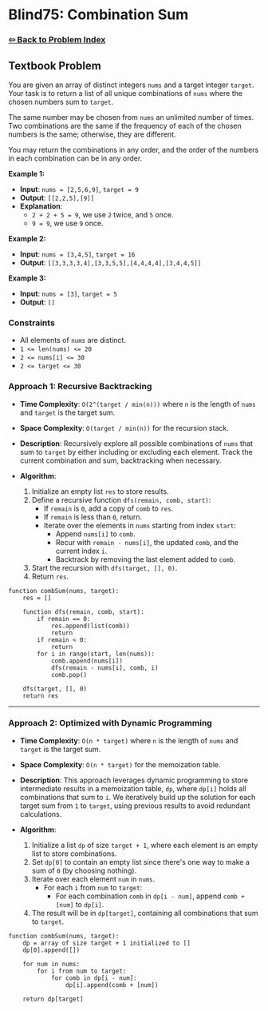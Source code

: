 # Blind75: Combination Sum

### [⇦ Back to Problem Index](../../index.md)

## Textbook Problem

You are given an array of distinct integers `nums` and a target integer `target`. Your task is to return a list of all unique combinations of `nums` where the chosen numbers sum to `target`.

The same number may be chosen from `nums` an unlimited number of times. Two combinations are the same if the frequency of each of the chosen numbers is the same; otherwise, they are different.

You may return the combinations in any order, and the order of the numbers in each combination can be in any order.

**Example 1:**

-   **Input**: `nums = [2,5,6,9]`, `target = 9`
-   **Output**: `[[2,2,5],[9]]`
-   **Explanation**:
    -   `2 + 2 + 5 = 9`, we use `2` twice, and `5` once.
    -   `9 = 9`, we use `9` once.

**Example 2:**

-   **Input**: `nums = [3,4,5]`, `target = 16`
-   **Output**: `[[3,3,3,3,4],[3,3,5,5],[4,4,4,4],[3,4,4,5]]`

**Example 3:**

-   **Input**: `nums = [3]`, `target = 5`
-   **Output**: `[]`

### Constraints

-   All elements of `nums` are distinct.
-   `1 <= len(nums) <= 20`
-   `2 <= nums[i] <= 30`
-   `2 <= target <= 30`

### Approach 1: Recursive Backtracking

-   **Time Complexity**: `O(2^(target / min(n)))` where `n` is the length of `nums` and `target` is the target sum.
-   **Space Complexity**: `O(target / min(n))` for the recursion stack.
-   **Description**: Recursively explore all possible combinations of `nums` that sum to `target` by either including or excluding each element. Track the current combination and sum, backtracking when necessary.
-   **Algorithm**:

    1. Initialize an empty list `res` to store results.
    2. Define a recursive function `dfs(remain, comb, start)`:
        - If `remain` is `0`, add a copy of `comb` to `res`.
        - If `remain` is less than `0`, return.
        - Iterate over the elements in `nums` starting from index `start`:
            - Append `nums[i]` to `comb`.
            - Recur with `remain - nums[i]`, the updated `comb`, and the current index `i`.
            - Backtrack by removing the last element added to `comb`.
    3. Start the recursion with `dfs(target, [], 0)`.
    4. Return `res`.

```pseudo
function combSum(nums, target):
    res = []

    function dfs(remain, comb, start):
        if remain == 0:
            res.append(list(comb))
            return
        if remain < 0:
            return
        for i in range(start, len(nums)):
            comb.append(nums[i])
            dfs(remain - nums[i], comb, i)
            comb.pop()

    dfs(target, [], 0)
    return res
```

---

### Approach 2: Optimized with Dynamic Programming

-   **Time Complexity**: `O(n * target)` where `n` is the length of `nums` and `target` is the target sum.
-   **Space Complexity**: `O(n * target)` for the memoization table.
-   **Description**: This approach leverages dynamic programming to store intermediate results in a memoization table, `dp`, where `dp[i]` holds all combinations that sum to `i`. We iteratively build up the solution for each target sum from `1` to `target`, using previous results to avoid redundant calculations.
-   **Algorithm**:

    1. Initialize a list `dp` of size `target + 1`, where each element is an empty list to store combinations.
    2. Set `dp[0]` to contain an empty list since there's one way to make a sum of `0` (by choosing nothing).
    3. Iterate over each element `num` in `nums`.
        - For each `i` from `num` to `target`:
            - For each combination `comb` in `dp[i - num]`, append `comb + [num]` to `dp[i]`.
    4. The result will be in `dp[target]`, containing all combinations that sum to `target`.

```pseudo
function combSum(nums, target):
    dp = array of size target + 1 initialized to []
    dp[0].append([])

    for num in nums:
        for i from num to target:
            for comb in dp[i - num]:
                dp[i].append(comb + [num])

    return dp[target]
```

